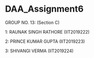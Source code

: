# DAA_Assignment6

GROUP NO. 13: (Section C)

1: RAUNAK SINGH RATHORE (IIT2019222)

2: PRINCE KUMAR GUPTA (IIT2019223)

3: SHIVANGI VERMA (IIT2019224)
